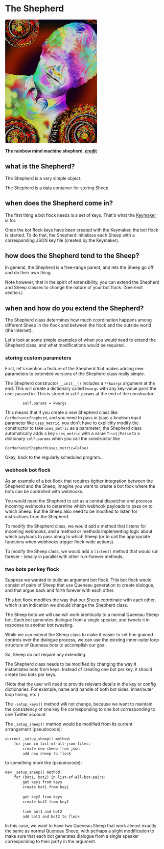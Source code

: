 # The Shepherd

![the shepherd](img/shepherd.jpg)

**The rainbow mind machine shepherd. [credit](credits.md)**

## what is the Shepherd?

The Shepherd is a very simple object. 

The Shepherd is a data container for storing Sheep.

## when does the Shepherd come in?

The first thing a bot flock needs is a set of keys.
That's what the [Keymaker](keymaker.md) is for.

Once the bot flock keys have been created with the Keymaker,
the bot flock is started. To do that, the Shepherd
initializes each Sheep with a corresponding JSON 
key file (created by the Keymaker).

## how does the Shepherd tend to the Sheep?

In general, the Shepherd is a free-range parent, and lets the 
Sheep go off and do their own thing.

Note however, that in the spirit of extensibility,
you can extend the Shepherd and Sheep classes to 
change the nature of your bot flock.
(See next section.)

## when and how do you extend the Shepherd?

The Shepherd class determines how much coordination
happens among different Sheep in the flock and between
the flock and the outside world (the Internet).

Let's look at some simple examples of when you would 
need to extend the Shepherd class, and what modifications
would be required.

### storing custom parameters

First, let's mention a feature of the Shepherd
that makes adding new parameters to extended versions
of the Shepherd class really simple.

The Shepherd constructor `__init__()` includes a 
`**kwargs` argument at the end. This will create a 
dictionary called `kwargs` with any key-value pairs 
the user passed in. This is stored in `self.params`
at the end of the constructor:

```
        self.params = kwargs
```

This means that if you create a new Shepherd class
like `CarMechanicShepherd`, and you need to pass in 
(say) a boolean input parameter like `uses_metric`, 
you don't have to explicitly modify the constructor
to take `uses_metric` as a parameter;
the Shepherd class automatically adds 
a key `uses_metric` with a value `True||False`
to a dictionary `self.params` when you
call the constructor like 

```
CarMechanicShepherd(uses_metric=False)
```

Okay, back to the regularly scheduled program...

### webhook bot flock

As an example of a bot flock that requires tighter integration
between the Shepherd and the Sheep, imagine you want to create
a bot fock where the bots can be controlled with webhooks.

You would need the Shepherd to act as a central dispatcher 
and process incoming webhooks to determine which webhook 
payloads to pass on to which Sheep. But the Sheep also need
to be modified to listen for instructions from the Shepherd.

To modify the Shepherd class, we would add a method 
that listens for incoming webhooks, and a method or 
methods implementing logic about which payloads to
pass along to which Sheep (or to call the appropriate
functions when webhooks trigger flock-wide actions).

To modify the Sheep class, we would add a `listen()` method
that would run forever - ideally in parallel with other
run-forever methods.


### two bots per key flock

Suppose we wanted to build an argument bot flock.
This bot flock would consist of pairs of Sheep
that use Queneau generation to create dialogue,
and that argue back and forth forever with each other.

This bot flock modifies the way that our Sheep
coordinate with each other, which is an indication
we should change the Shepherd class.

The Sheep bots we will use will work identically to
a normal Queneau Sheep bot. Each bot generates dialogue
from a single speaker, and tweets it in response to 
another bot tweeting.

While we can extend the Sheep class to make it easier
to set fine grained controls over the dialogue process,
we can use the existing inner-outer loop structure
of Queneau bots to accomplish our goal.

So, Sheep do not require any extending.

The Shepherd class needs to be modified by changing
the way it instantiates bots from keys. Instead of 
creating one bot per key, it should create two 
bots per keys. 

(Note that the user will need to provide relevant
details in the key or config dictionaries. For example,
name and handle of both bot sides, inner/outer loop timing,
etc.)

The `-setup_keys()` method will not change, because 
we want to maintain the consistency of one key file
corresponding to one bot corresponding to one Twitter 
account.

The `_setup_sheep()` method would be modified from 
its current arrangement (pseudocode):

```
current _setup_sheep() method:
    for json in list-of-all-json-files:
        create new sheep from json
        add new sheep to flock
```

to something more like (pseudocode):

```
new _setup_sheep() method:
    for (bot1, bot2) in list-of-all-bot-pairs:
        get key1 from keys
        create bot1 from key1

        get key2 from keys
        create bot2 from key2

        link bot1 and bot2
        add bot1 and bot2 to flock
```

In this case, we want to have two Queneau Sheep that 
work almost exactly the same as normal Queneau Sheep,
with perhaps a slight modification to make sure that
each bot generates dialogue from a single speaker 
corresponding to their party in the argument.


